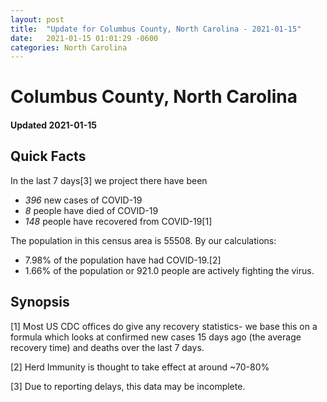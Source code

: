 ```yaml
---
layout: post
title:  "Update for Columbus County, North Carolina - 2021-01-15"
date:   2021-01-15 01:01:29 -0600
categories: North Carolina
---
```


# Columbus County, North Carolina
#### Updated 2021-01-15

## Quick Facts

In the last 7 days[3] we project there have been
- *396* new cases of COVID-19
- *8* people have died of COVID-19
- *148* people have recovered from COVID-19[1]

The population in this census area is 55508. By our calculations:
- 7.98% of the population have had COVID-19.[2]
- 1.66% of the population or 921.0 people are actively fighting the virus.

## Synopsis




[1] Most US CDC offices do give any recovery statistics- we base this on a formula which looks at confirmed new cases
15 days ago (the average recovery time) and deaths over the last 7 days.

[2] Herd Immunity is thought to take effect at around ~70-80%

[3] Due to reporting delays, this data may be incomplete.
 
    